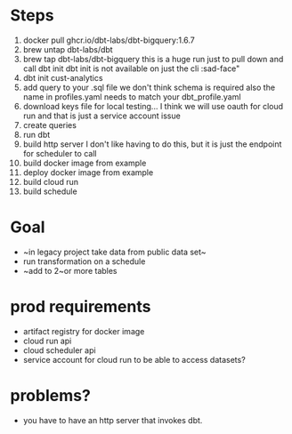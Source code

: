 # Steps

1. docker pull ghcr.io/dbt-labs/dbt-bigquery:1.6.7
1. brew untap dbt-labs/dbt
1. brew tap dbt-labs/dbt-bigquery
   this is a huge run just to pull down and call dbt init
   dbt init is not available on just the cli :sad-face"
1. dbt init cust-analytics
1. add query to your .sql file
   we don't think schema is required
   also the name in profiles.yaml needs to match your dbt_profile.yaml
1. download keys file for local testing... I think we will use oauth for cloud run and that is just a service account issue
1. create queries
1. run dbt 
1. build http server
    I don't like having to do this, but it is just the endpoint for scheduler to call
1. build docker image
    from example
1. deploy docker image
    from example
1. build cloud run
1. build schedule

# Goal
* ~in legacy project take data from public data set~
* run transformation on a schedule
* ~add to 2~or more tables

# prod requirements
* artifact registry for docker image
* cloud run api
* cloud scheduler api
* service account for cloud run to be able to access datasets? 

# problems? 
* you have to have an http server that invokes dbt.
